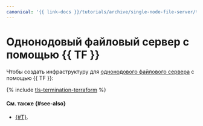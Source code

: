 ```yaml
---
canonical: '{{ link-docs }}/tutorials/archive/single-node-file-server/terraform'
---
```


# Однонодовый файловый сервер с помощью {{ TF }}

Чтобы создать инфраструктуру для [однонодового файлового сервера](index.md) c помощью {{ TF }}:

{% include [tls-termination-terraform](../../../_tutorials/archive/single-node-file-server-terraform.md) %}

#### См. также {#see-also}

* [{#T}](console.md).